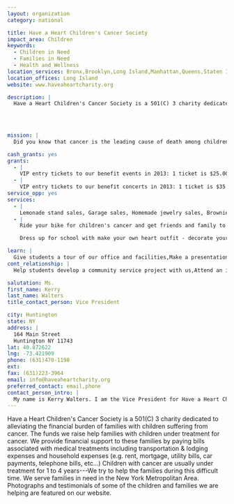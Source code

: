 ```yaml
---
layout: organization
category: national

title: Have a Heart Children's Cancer Society
impact_area: Children
keywords: 
  - Children in Need
  - Families in Need
  - Health and Wellness
location_services: Bronx,Brooklyn,Long Island,Manhattan,Queens,Staten Island,Greater New York,Outside NYC
location_offices: Long Island
website: www.haveaheartcharity.org

description: |
  Have a Heart Children's Cancer Society is a 501(C) 3 charity dedicated to alleviating the financial burden of families with children suffering from cancer.  The funds we raise help families with children under treatment for cancer.  We provide financial support to these families by paying bills associated with medical treatments including transportation & lodging expenses and household expenses (e.g. rent, mortgage, utility bills, car payments, telephone bills, etc...) Children with cancer are usually under treatment for 1 to 4 years---We try to help the families during this difficult time.  We serve families in need in the New York Metropolitan Area.  Photographs and testimonials of some of the children and families we are helping are featured on our website.

  

  
mission: |
  Did you know that cancer is the leading cause of death among children in the United States? Nearly ten-thousand kids are diagnosed each year. Have a Heart Children's Cancer Society was formed for the sole purpose of improving the quality of life for these courageous children and their families. Our team is dedicated to collaborating with hospitals, medical centers and other children's organizations to locate families who have financially fallen prey to this debilitating disease. Once identified, we are able to assist them with medical bills, treatments, equipment, transportation and household expenses. 

cash_grants: yes
grants: 
  - |
    VIP entry tickets to our benefit events in 2013: 1 ticket is $25.00. Our charity would provide special seating and arrangements for the Common Cents students VIP ticket holders.
  - |
    VIP entry tickets to our benefit concerts in 2013: 1 ticket is $35.00. Our charity would provide special seating and arrangements for the Common Cents students VIP ticket holders.
service_opp: yes
services: 
  - |
    Lemonade stand sales, Garage sales, Homemade jewelry sales, Brownie and cookie sales
  - |
    Ride your bike for children's cancer and get friends and family to donate for the ride.

    Dress up for school with make your own heart outfit - decorate your face or clothes with hearts for the day and have teachers and school faculty donate that day for dressing up.

learn: |
  Give students a tour of our office and facilities,Make a presentation about our organization,Speak over the phone about our work
cont_relationship: |
  Help students develop a community service project with us,Attend an in-school Check Award Assembly if we receive a grant,Help students tell local newspapers and media about their grant and/or project with us,Educate the school by leading a workshop,Collect pennies during the Penny Harvest next fall

salutation: Ms.
first_name: Kerry
last_name: Walters
title_contact_person: Vice President

city: Huntington
state: NY
address: |
  164 Main Street  
  Huntington NY 11743
lat: 40.872622
lng: -73.421909
phone: (631)470-1198
ext: 
fax: (631)223-3964
email: info@haveaheartcharity.org
preferred_contact: email,phone
contact_person_intro: |
  My name is Kerry Walters. I am the Vice President for Have a Heart Children's Cancer Society.  We help families who have children with cancer. Often when a child has cancer, one or both parents may need to stop working to take care of their child.  They may need to bring their child to doctors’ appointments or to the hospital for treatment.  The family may have some trouble paying bills for medical expenses (e.g. treatment, transportation, and lodging) and household bills (e.g. rent, mortgage, utility, car payments).  This is where we help.  We take care of paying some of the family's bills.  This way the family can focus all of their attention on their child's medical care and not have to worry about how they are going to pay for some of their medical and household expenses.  We try to make things easier for these families-----who are already going through a very tough time in their lives.  Thank you for considering Have a Heart Children's Cancer Society for your school’s Common Cents Penny Harvest funds. Together we can make a difference so contact me for all kinds of ideas and thank you so much!
---
```

Have a Heart Children's Cancer Society is a 501(C) 3 charity dedicated to alleviating the financial burden of families with children suffering from cancer.  The funds we raise help families with children under treatment for cancer.  We provide financial support to these families by paying bills associated with medical treatments including transportation & lodging expenses and household expenses (e.g. rent, mortgage, utility bills, car payments, telephone bills, etc...) Children with cancer are usually under treatment for 1 to 4 years---We try to help the families during this difficult time.  We serve families in need in the New York Metropolitan Area.  Photographs and testimonials of some of the children and families we are helping are featured on our website.



